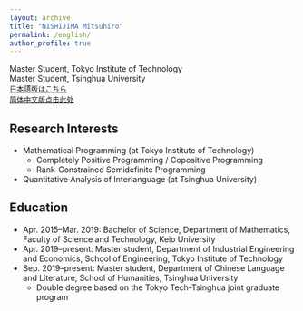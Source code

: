 ```yaml
---
layout: archive
title: "NISHIJIMA Mitsuhiro"
permalink: /english/
author_profile: true
---
```

Master Student, Tokyo Institute of Technology<br>
Master Student, Tsinghua University<br>
<span style="font-size: 90%;">[日本語版はこちら](https://xidaogy.github.io)<br>
 [简体中文版点击此处](https://xidaogy.github.io/chinese/)</span>

## Research Interests
  - Mathematical Programming (at Tokyo Institute of Technology)
    - Completely Positive Programming / Copositive Programming
    - Rank-Constrained Semidefinite Programming
  - Quantitative Analysis of Interlanguage (at Tsinghua University)

## Education
- Apr. 2015–Mar. 2019: Bachelor of Science, Department of Mathematics, Faculty of Science and Technology, Keio University
- Apr. 2019–present: Master student, Department of Industrial Engineering and Economics, School of Engineering, Tokyo Institute of Technology
- Sep. 2019–present: Master student, Department of Chinese Language and Literature, School of Humanities, Tsinghua University
  - Double degree based on the Tokyo Tech-Tsinghua joint graduate program

